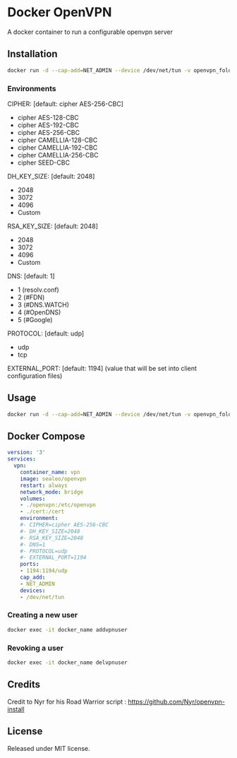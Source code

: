 # Docker OpenVPN

A docker container to run a configurable openvpn server

## Installation

```bash
docker run -d --cap-add=NET_ADMIN --device /dev/net/tun -v openvpn_folder:/etc/openvpn -v certificate_folder:/cert -p 1194:1194/udp sealeo/openvpn
```

### Environments
CIPHER: [default: cipher AES-256-CBC]
- cipher AES-128-CBC
- cipher AES-192-CBC
- cipher AES-256-CBC
- cipher CAMELLIA-128-CBC
- cipher CAMELLIA-192-CBC
- cipher CAMELLIA-256-CBC
- cipher SEED-CBC

DH_KEY_SIZE: [default: 2048]
- 2048
- 3072
- 4096
- Custom

RSA_KEY_SIZE: [default: 2048]
- 2048
- 3072
- 4096
- Custom

DNS: [default: 1]
- 1 (resolv.conf)
- 2 (#FDN)
- 3 (#DNS.WATCH)
- 4 (#OpenDNS)
- 5 (#Google)

PROTOCOL: [default: udp]
- udp
- tcp

EXTERNAL_PORT: [default: 1194]
(value that will be set into client configuration files)

## Usage

```bash
docker run -d --cap-add=NET_ADMIN --device /dev/net/tun -v openvpn_folder:/etc/openvpn -v certificate_folder:/cert -p 1194:1194/udp sealeo/openvpn
```

## Docker Compose

```yaml
version: '3'
services:
  vpn:
    container_name: vpn
    image: sealeo/openvpn
    restart: always
    network_mode: bridge
    volumes:
    - ./openvpn:/etc/openvpn
    - ./cert:/cert
    environment:
    #- CIPHER=cipher AES-256-CBC
    #- DH_KEY_SIZE=2048
    #- RSA_KEY_SIZE=2048
    #- DNS=1
    #- PROTOCOL=udp
    #- EXTERNAL_PORT=1194
    ports:
    - 1194:1194/udp
    cap_add:
    - NET_ADMIN
    devices:
    - /dev/net/tun
```

### Creating a new user

```bash
docker exec -it docker_name addvpnuser
```

### Revoking a user

```bash
docker exec -it docker_name delvpnuser
```

## Credits

Credit to Nyr for his Road Warrior script : https://github.com/Nyr/openvpn-install

## License

Released under MIT license.

